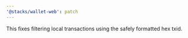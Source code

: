```yaml
---
'@stacks/wallet-web': patch
---
```


This fixes filtering local transactions using the safely formatted hex txid.
